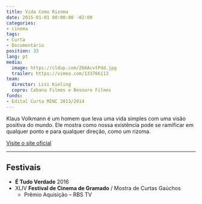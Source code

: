 ```yaml
---
title: Vida Como Rizoma
date: 2015-01-01 00:00:00 -02:00
categories:
- cinema
tags:
- Curta
- Documentário
position: 33
lang: pt
media:
  image: https://cldup.com/Z6KAcvtPdd.jpg
  trailer: https://vimeo.com/133766113
team:
  director: Lisi Kieling
  copro: Cabana Filmes e Besouro Filmes
funds:
- Edital Curta MINC 2013/2014
---
```


Klaus Volkmann é um homem que leva uma vida simples com uma visão positiva do mundo. Ele mostra como nossa existência pode se ramificar em qualquer ponto e para qualquer direção, como um rizoma.

[Visite o site oficial](http://vidacomorizoma.com.br)

---

## Festivais

* **É Tudo Verdade** 2016
* XLIV **Festival de Cinema de Gramado** / Mostra de Curtas Gaúchos
  * Prêmio Aquisição – RBS TV
